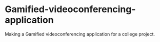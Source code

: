 # Gamified-videoconferencing-application
Making a Gamified videoconferencing application for a college project.
